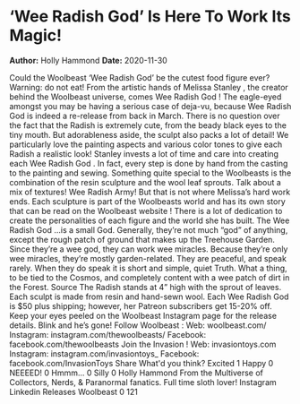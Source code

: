 # ‘Wee Radish God’ Is Here To Work Its Magic!

**Author:** Holly Hammond
**Date:** 2020-11-30

Could the Woolbeast ‘Wee Radish God’ be the cutest food figure ever? Warning: do not eat!
From the artistic hands of
Melissa Stanley
, the creator behind the
Woolbeast
universe, comes
Wee Radish God
! The eagle-eyed amongst you may be having a serious case of deja-vu, because
Wee Radish God
is indeed a re-release from back in March.
There is no question over the fact that the Radish is extremely cute, from the beady black eyes to the tiny mouth. But adorableness aside, the sculpt also packs a lot of detail! We particularly love the painting aspects and various color tones to give each Radish a realistic look!
Stanley invests a lot of time and care into creating each
Wee Radish God
. In fact, every step is done by hand from the casting to the painting and sewing. Something quite special to the Woolbeasts is the combination of the resin sculpture and the wool leaf sprouts. Talk about a mix of textures!
Wee Radish Army!
But that is not where Melissa’s hard work ends. Each sculpture is part of the Woolbeasts world and has its own story that can be read on
the
Woolbeast
website
! There is a lot of dedication to create the personalities of each figure and the world she has built.
The Wee Radish God …is a small God.
Generally, they’re not much “god” of anything, except the rough patch of ground that makes up the Treehouse Garden.
Since they’re a wee god, they can work wee miracles. Because they’re only wee miracles, they’re mostly garden-related.
They are peaceful, and speak rarely. When they do speak it is short and simple, quiet Truth.
What a thing, to be tied to the Cosmos, and completely content with a wee patch of dirt in the Forest.
Source
The
Radish
stands at 4” high with the sprout of leaves. Each sculpt is made from resin and hand-sewn wool. Each
Wee Radish God
is $50 plus shipping; however,
her
Patreon
subscribers get 15-20% off.
Keep your eyes peeled on the
Woolbeast
Instagram page for the release details. Blink and he’s gone!
Follow
Woolbeast
:
Web:
woolbeast.com/
Instagram:
instagram.com/thewoolbeasts/
Facebook:
facebook.com/thewoolbeasts
Join the
Invasion
!
Web:
invasiontoys.com
Instagram:
instagram.com/invasiontoys_
Facebook:
facebook.com/InvasionToys
Share
What'd you think?
Excited
1
Happy
0
NEEEED!
0
Hmmm...
0
Silly
0
Holly Hammond
From the Multiverse of Collectors, Nerds, & Paranormal fanatics. Full time sloth lover!
Instagram
Linkedin
Releases
Woolbeast
0
121